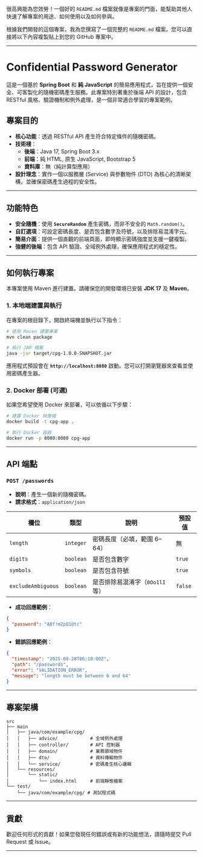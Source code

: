 很高興能為您效勞！一個好的 `README.md` 檔案就像是專案的門面，能幫助其他人快速了解專案的用途、如何使用以及如何參與。

根據我們開發的這個專案，我為您撰寫了一個完整的 `README.md` 檔案。您可以直接將以下內容複製貼上到您的 GitHub 專案中。

-----

# Confidential Password Generator

這是一個基於 **Spring Boot** 和 **純 JavaScript** 的簡易應用程式，旨在提供一個安全、可客製化的隨機密碼產生服務。此專案特別著重於後端 API 的設計，包含 RESTful 風格、驗證機制和例外處理，是一個非常適合學習的專案範例。

## 專案目的

* **核心功能**：透過 RESTful API 產生符合特定條件的隨機密碼。
* **技術棧**：
    * **後端**：Java 17, Spring Boot 3.x
    * **前端**：純 HTML, 原生 JavaScript, Bootstrap 5
    * **資料庫**：無（純計算型應用）
* **設計理念**：實作一個以服務層 (Service) 與參數物件 (DTO) 為核心的清晰架構，並確保密碼產生過程的安全性。

-----

## 功能特色

* **安全隨機**：使用 **`SecureRandom`** 產生密碼，而非不安全的 `Math.random()`。
* **自訂選項**：可設定密碼長度、是否包含數字及符號，以及排除易混淆字元。
* **簡易介面**：提供一個直觀的前端頁面，即時顯示密碼強度並支援一鍵複製。
* **強健的後端**：包含 API 驗證、全域例外處理，確保應用程式的穩定性。

-----

## 如何執行專案

本專案使用 Maven 進行建置。請確保您的開發環境已安裝 **JDK 17** 及 **Maven**。

### 1\. 本地端建置與執行

在專案的根目錄下，開啟終端機並執行以下指令：

```sh
# 使用 Maven 建置專案
mvn clean package

# 執行 JAR 檔案
java -jar target/cpg-1.0.0-SNAPSHOT.jar
```

應用程式預設會在 **`http://localhost:8080`** 啟動。您可以打開瀏覽器來查看並使用密碼產生器。

### 2\. Docker 部署 (可選)

如果您希望使用 Docker 來部署，可以依循以下步驟：

```sh
# 建置 Docker 映像檔
docker build -t cpg-app .

# 執行 Docker 容器
docker run -p 8080:8080 cpg-app
```

-----

## API 端點

### `POST /passwords`

* **說明**：產生一個新的隨機密碼。
* **請求格式**：`application/json`

| 欄位              | 類型    | 說明                          | 預設值 |
| ----------------- | ------- | ----------------------------- | ------ |
| `length`          | `integer` | 密碼長度（必填，範圍 6–64）   | 無     |
| `digits`          | `boolean` | 是否包含數字                  | `true` |
| `symbols`         | `boolean` | 是否包含符號                  | `true` |
| `excludeAmbiguous`| `boolean` | 是否排除易混淆字（`0Oo1lI` 等）| `false`|

* **成功回應範例**：

<!-- end list -->

```json
{
  "password": "A8f!mZpQ1@tc"
}
```

* **錯誤回應範例**：

<!-- end list -->

```json
{
  "timestamp": "2025-08-28T06:10:00Z",
  "path": "/passwords",
  "error": "VALIDATION_ERROR",
  "message": "length must be between 6 and 64"
}
```

-----

## 專案架構

```
src
├── main
│   ├── java/com/example/cpg/
│   │   ├── advice/            # 全域例外處理
│   │   ├── controller/        # API 控制器
│   │   ├── domain/            # 業務領域物件
│   │   ├── dto/               # 資料傳輸物件
│   │   └── service/           # 密碼產生核心邏輯
│   └── resources/
│       └── static/
│           └── index.html     # 前端靜態檔案
└── test/
    └── java/com/example/cpg/ # 測試程式碼
```

-----

## 貢獻

歡迎任何形式的貢獻！如果您發現任何錯誤或有新的功能想法，請隨時提交 Pull Request 或 Issue。

-----
